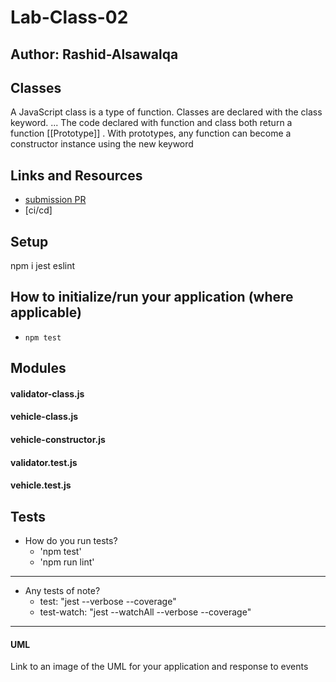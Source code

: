 # Lab-Class-02

## Author: Rashid-Alsawalqa

## Classes

A JavaScript class is a type of function. Classes are declared with the class keyword. ... The code declared with function and class both return a function [[Prototype]] . With prototypes, any function can become a constructor instance using the new keyword

## Links and Resources

- [submission PR](https://github.com/401-advanced-javascript-Rashid/Lab-Class-02/pull/1)
- [ci/cd]

## Setup
npm i jest eslint

## How to initialize/run your application (where applicable)

- `npm test`

## Modules
#### validator-class.js
#### vehicle-class.js
#### vehicle-constructor.js
#### validator.test.js
#### vehicle.test.js

## Tests

- How do you run tests?
     - 'npm test'
     - 'npm run lint'
____
- Any tests of note?
  - test: "jest --verbose --coverage"
  - test-watch: "jest --watchAll --verbose --coverage"
____
#### UML
Link to an image of the UML for your application and response to events